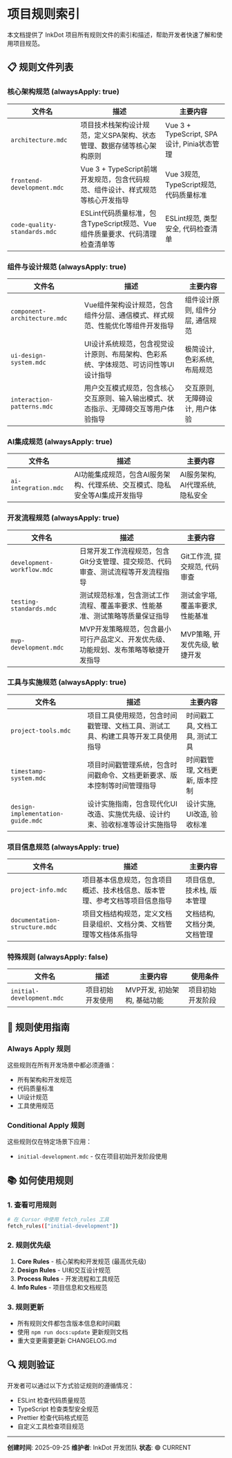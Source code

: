 # 项目规则索引

本文档提供了 InkDot 项目所有规则文件的索引和描述，帮助开发者快速了解和使用项目规范。

## 📋 规则文件列表

### 核心架构规范 (alwaysApply: true)

| 文件名                       | 描述                                                                           | 主要内容                                   |
| ---------------------------- | ------------------------------------------------------------------------------ | ------------------------------------------ |
| `architecture.mdc`           | 项目技术栈架构设计规范，定义SPA架构、状态管理、数据存储等核心架构原则          | Vue 3 + TypeScript, SPA设计, Pinia状态管理 |
| `frontend-development.mdc`   | Vue 3 + TypeScript前端开发规范，包含代码规范、组件设计、样式规范等核心开发指导 | Vue 3规范, TypeScript规范, 代码质量标准    |
| `code-quality-standards.mdc` | ESLint代码质量标准，包含TypeScript规范、Vue组件质量要求、代码清理检查清单等    | ESLint规范, 类型安全, 代码检查清单         |

### 组件与设计规范 (alwaysApply: true)

| 文件名                       | 描述                                                                                 | 主要内容                         |
| ---------------------------- | ------------------------------------------------------------------------------------ | -------------------------------- |
| `component-architecture.mdc` | Vue组件架构设计规范，包含组件分层、通信模式、样式规范、性能优化等组件开发指导        | 组件设计原则, 组件分层, 通信规范 |
| `ui-design-system.mdc`       | UI设计系统规范，包含视觉设计原则、布局架构、色彩系统、字体规范、可访问性等UI设计指导 | 极简设计, 色彩系统, 布局规范     |
| `interaction-patterns.mdc`   | 用户交互模式规范，包含核心交互原则、输入输出模式、状态指示、无障碍交互等用户体验指导 | 交互原则, 无障碍设计, 用户体验   |

### AI集成规范 (alwaysApply: true)

| 文件名               | 描述                                                                         | 主要内容                         |
| -------------------- | ---------------------------------------------------------------------------- | -------------------------------- |
| `ai-integration.mdc` | AI功能集成规范，包含AI服务架构、代理系统、交互模式、隐私安全等AI集成开发指导 | AI服务架构, AI代理系统, 隐私安全 |

### 开发流程规范 (alwaysApply: true)

| 文件名                     | 描述                                                                                | 主要内容                         |
| -------------------------- | ----------------------------------------------------------------------------------- | -------------------------------- |
| `development-workflow.mdc` | 日常开发工作流程规范，包含Git分支管理、提交规范、代码审查、测试流程等开发流程指导   | Git工作流, 提交规范, 代码审查    |
| `testing-standards.mdc`    | 测试规范标准，包含测试工作流程、覆盖率要求、性能基准、测试策略等质量保证指导        | 测试金字塔, 覆盖率要求, 性能基准 |
| `mvp-development.mdc`      | MVP开发策略规范，包含最小可行产品定义、开发优先级、功能规划、发布策略等敏捷开发指导 | MVP策略, 开发优先级, 敏捷开发    |

### 工具与实施规范 (alwaysApply: true)

| 文件名                            | 描述                                                                             | 主要内容                       |
| --------------------------------- | -------------------------------------------------------------------------------- | ------------------------------ |
| `project-tools.mdc`               | 项目工具使用规范，包含时间戳管理、文档工具、测试工具、构建工具等开发工具使用指导 | 时间戳工具, 文档工具, 测试工具 |
| `timestamp-system.mdc`            | 项目时间戳管理系统，包含时间戳命令、文档更新要求、版本控制等时间管理指导         | 时间戳管理, 文档更新, 版本控制 |
| `design-implementation-guide.mdc` | 设计实施指南，包含现代化UI改造、实施优先级、设计约束、验收标准等设计实施指导     | 设计实施, UI改造, 验收标准     |

### 项目信息规范 (alwaysApply: true)

| 文件名                        | 描述                                                                         | 主要内容                     |
| ----------------------------- | ---------------------------------------------------------------------------- | ---------------------------- |
| `project-info.mdc`            | 项目基本信息规范，包含项目概述、技术栈信息、版本管理、参考文档等项目信息指导 | 项目信息, 技术栈, 版本管理   |
| `documentation-structure.mdc` | 项目文档结构规范，定义文档目录组织、文档分类、文档管理等文档体系指导         | 文档结构, 文档分类, 文档管理 |

### 特殊规则 (alwaysApply: false)

| 文件名                    | 描述             | 主要内容                    | 使用条件         |
| ------------------------- | ---------------- | --------------------------- | ---------------- |
| `initial-development.mdc` | 项目初始开发使用 | MVP开发, 初始架构, 基础功能 | 项目初始开发阶段 |

## 🎯 规则使用指南

### Always Apply 规则

这些规则在所有开发场景中都必须遵循：

- 所有架构和开发规范
- 代码质量标准
- UI设计规范
- 工具使用规范

### Conditional Apply 规则

这些规则仅在特定场景下应用：

- `initial-development.mdc` - 仅在项目初始开发阶段使用

## 📚 如何使用规则

### 1. 查看可用规则

```bash
# 在 Cursor 中使用 fetch_rules 工具
fetch_rules(["initial-development"])
```

### 2. 规则优先级

1. **Core Rules** - 核心架构和开发规范 (最高优先级)
2. **Design Rules** - UI和交互设计规范
3. **Process Rules** - 开发流程和工具规范
4. **Info Rules** - 项目信息和文档规范

### 3. 规则更新

- 所有规则文件都包含版本信息和时间戳
- 使用 `npm run docs:update` 更新规则文档
- 重大变更需要更新 CHANGELOG.md

## 🔍 规则验证

开发者可以通过以下方式验证规则的遵循情况：

- ESLint 检查代码质量规范
- TypeScript 检查类型安全规范
- Prettier 检查代码格式规范
- 自定义工具检查项目规范

---

**创建时间**: 2025-09-25
**维护者**: InkDot 开发团队
**状态**: 🟢 CURRENT
